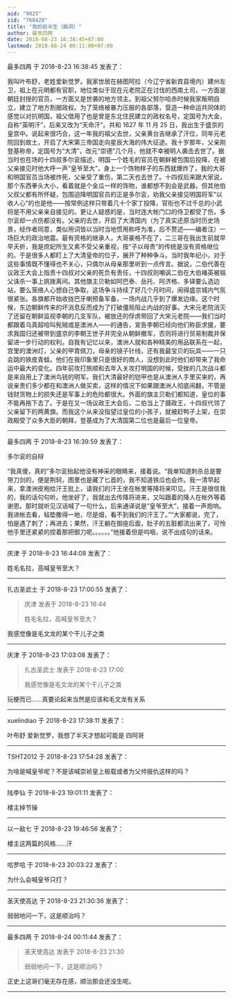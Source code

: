 ```yaml
---
aid: "9025"
zid: "768420"
title: "我的前半生（脑洞）"
author: 最多四两
date: 2018-08-23 16:38:45+07:00
lastmod: 2018-08-24 00:11:00+07:00
---
```


最多四两 于 2018-8-23 16:38:45 发表了：

我叫叶布舒，老姓爱新觉罗。我家世居在赫图阿拉（今辽宁省新宾县境内）建州左卫，祖上在元明都有官职，地位类似于现在元老院正在讨伐的西南土司，一方面是朝廷封授的官员，一方面又是世袭的地方领主。到祖父努尔哈赤时候我家叛明自立，建立了地方割据政权。为了笼络被暴力压服的各部落，营造一种命运共同体的感觉以对抗明国，祖父借用了也是曾是东北住民建立的政权名号，定国号为大金，自称“英明汗”，后来又改为“天命汗”。共和 1627 年 11 月 25 日，我出生于盛京的皇宫中。说起来很巧合，这一年我的祖父去世，父亲黄台吉继承了汗位，同年元老院回到故土，开启了大宋第三帝国走向星辰大海的伟大征途。我十岁那年，父亲刚登基称帝，定国号为“大清”，改元“崇德”几个月，他就不幸被明人袭击去世了。据当时也在场的十四叔多尔衮描述，明国一个姓毛的官员在朝鲜被包围后投降，在被父亲接见时他大呼一声“皇爷至大”，身上一个饰物样子的东西就爆炸了，我的大哥和明国官员当场被炸死，父亲受了重伤，第二天也去世了。十四叔后来跟大家说，那个东西拳头大小，看着就是个金瓜一样的饰物，谁都想不到会是武器。但其他伯父叔父都有所怀疑，包围迫降明国官员的正是多尔衮，劝我父亲接见明国将军“以收人心”的也是他——按常例这样只带着几十个家丁投降，官衔也不过千总的小武将是不用父亲亲自接见的。更让人疑惑的是，当时连大帐门口的侍卫都受了伤，多尔衮却一点伤都没有。父亲的去世，开启了大清国内（为了真实还原当时历史场景，经作者同意，类似用词皆以当时当地惯用称呼为准，后不赘述——编者注）一场巨大的政治地震。最有资格的继承人，大哥豪格不在了，二三哥在我出生前就早早夭折，我是庶妃所生又素不受父亲重视，按“子以母贵”的传统是没有资格继位的。于是很多人都盯上了大清皇帝的位子，展开了种种争斗。当时我年纪小，对于这些事情既不懂得也不关心，只偶尔从母亲那里听到一点传言。据说，二伯代善在议政王大会上指责十四叔对父亲的死负有责任，十四叔则嘲讽二伯在大伯褚英被祖父诛杀一事上挑拨离间。其他旗主贝勒如阿巴泰、岳托、阿济格、多铎要么选边站，要么笼络人心想自己争取，这场争斗持续了好几个月时间，闹得盛京城内气氛很紧张。各旗都开始收拢巴牙喇预备军备，一场内战几乎到了爆发边缘。这个时候，东边朝鲜传来的坏消息反而成为了打破僵局阻止内战的好事。大宋元老院消灭了还留在朝鲜监视李朝的几支军队，被放还的俘虏带回了大宋元老院——我们当时都跟着乌真超哈叫髡贼或是澳洲人——的通告，宣告李朝已经向他们称臣求援，要求我国归还被带到盛京的李朝王世子并完全从朝鲜撤军，否则将进行贸易制裁并保留进一步行动的权利。自我有记忆以来，澳洲人就和各种精美的用品联系在一起，宫里的澳洲灯，父亲的甲胄佩刀，母亲的镜子针线，还有我最宝贝的玩具——一只会跳的铁皮青蛙。他们在我印象里只是很好的商人，没想到此时他们却带来了我命运中最大的变化。四年前攻打旅顺和去年入关攻打明国的时候，受挫的几次战斗都是来自用上了澳洲鸟铳的明军。我们大清最好的铠甲也是从澳洲人手里买来的，再说亲贵们多少都在和澳洲人做买卖，这样的情况下如果跟澳洲人彻底闹翻，不管是钱财货物上的损失还是军事上的危险都很大。外面的旗主贝勒们都知道，皇位的事不能再拖下去了。于是在又一场议政王大会后，二伯当上了摄政王，十四叔代领了父亲留下的两黄旗。而我这个从来没指望过皇位的小孩子，就被赶鸭子上架，在崇政殿受了众多大臣的朝拜，登基成为了大清国第二位也是最后一位皇帝。

---

最多四两 于 2018-8-23 16:39:59 发表了：

多尔衮的自辩

“我真傻，真的”多尔衮抬起他没有神采的眼睛来，接着说。“我单知道刺杀总是要带刀剑的，便是荆轲，图里也是藏了匕首的，我不知道铁瓜也会炸。我一清早起来，拿澳洲皮袍给汗王批上，请我们的汗王坐在帐里等降将来叩见。汗王是很信我的，我的话句句听。他坐好了，我就出去传降将进来，又叫跟着的降人在帐外等着谢恩。那时就听见汉话喊了一句什么，后来通译说是“皇爷至大”，接着一声炮响。我进帐去看，毡垫撒得一地，尽是烟，看不到我们的汗王了。”“大家都说，完了，怕是遇了刺了；再进去；果然，汗王躺在御座后面，肚子的五脏都流出来了，可怜他手里还紧紧的捏着那把御刀呢。。。。。。”他接着但是呜咽，说不出成句的话来。

---

庆津 于 2018-8-23 16:44:08 发表了：

姓毛名拉，高喊皇爷至大？

---

扎古圣武士 于 2018-8-23 17:00:55 发表了：

> 庆津 发表于 2018-8-23 16:44
>
> 姓毛名拉，高喊皇爷至大？

我感觉像是毛文龙的某个干儿子之类

---

庆津 于 2018-8-23 17:03:08 发表了：

> 扎古圣武士 发表于 2018-8-23 17:00
>
> 我感觉像是毛文龙的某个干儿子之类

玩梗而已……真要论起来当然是应该和毛文龙有关系

---

xuelindiao 于 2018-8-23 17:38:11 发表了：

叶布舒 爱新觉罗，我想了半天才想起可能是 四阿哥

---

TSHT2012 于 2018-8-23 17:54:28 发表了：

为啥是喊皇爷呢？不是该喊崇祯皇上板载或者为父帅报仇这样的吗？

---

陆李仙 于 2018-8-23 19:01:11 发表了：

楼主掉节操

---

以一敌七 于 2018-8-23 19:46:56 发表了：

楼主这两篇的风格……汗

---

哈罗哈 于 2018-8-23 20:03:22 发表了：

为什么会喊皇爷只打？

---

圣天使高达 于 2018-8-23 21:30:36 发表了：

弱弱地问一下，这是顺治吗？

---

最多四两 于 2018-8-24 00:11:44 发表了：

> 圣天使高达 发表于 2018-8-23 21:30
>
> 弱弱地问一下，这是顺治吗？

正史上这哥们毫无存在感，顺治那会还没生呢。

---
